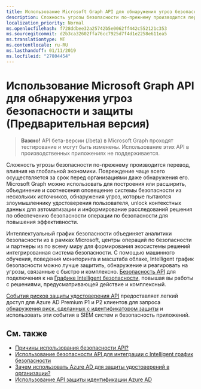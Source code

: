 ```yaml
---
title: Использование Microsoft Graph API для обнаружения угроз безопасности и защиты (Предварительная версия)
description: Сложность угрозы безопасности по-прежнему производится перевод, влияния на глобальной экономики. Повреждение чаще всего осуществляется за срок перед организациями даже обнаружения его. Microsoft Graph можно использовать для построения или расширить, объединение и соотнесения оповещение системы безопасности из нескольких источников, обнаружения угроз, которые пытаются злоумышленнику удостоверения пользователя, unlock контекстных данных для автоматизации и информирование расследований решения по обеспечению безопасности операции по безопасности для повышения эффективности.
localization_priority: Normal
ms.openlocfilehash: f728ddbee32a25742b5e0062ff442c552121c353
ms.sourcegitcommit: d2b3ca32602ffa76cc7925d7f4d1e2258e611ea5
ms.translationtype: MT
ms.contentlocale: ru-RU
ms.lasthandoff: 01/11/2019
ms.locfileid: "27804454"
---
```

# <a name="use-the-microsoft-graph-api-for-security-threat-detection-and-protection-preview"></a>Использование Microsoft Graph API для обнаружения угроз безопасности и защиты (Предварительная версия)

> **Важно!** API бета-версии (/beta) в Microsoft Graph проходят тестирование и могут быть изменены. Использование этих API в производственных приложениях не поддерживается.

Сложность угрозы безопасности по-прежнему производится перевод, влияния на глобальной экономики. Повреждение чаще всего осуществляется за срок перед организациями даже обнаружения его. Microsoft Graph можно использовать для построения или расширить, объединение и соотнесения оповещение системы безопасности из нескольких источников, обнаружения угроз, которые пытаются злоумышленнику удостоверения пользователя, unlock контекстных данных для автоматизации и информирование расследований решения по обеспечению безопасности операции по безопасности для повышения эффективности.

Интеллектуальный график безопасности объединяет аналитики безопасности из в рамках Microsoft, центры операций по безопасности и партнеры из по всему миру для формирования экосистемы решений интегрированная система безопасности. С помощью машинного обучения, поведения мониторинга и масштаба облаке, Intelligent график безопасности можно лучше защитить, обнаружение и реагировать на угрозы, связанные с быстро и комплексно. [Безопасность API](security-api-overview.md) для подключения к на [Графике Intelligent безопасности](https://www.microsoft.com/en-us/security/intelligence-security-api), повышая вы работы с решениями, предусматривающей действие и комплексный.

[События рисков защиты удостоверения API](identityprotection-root.md) предоставляет легкий доступ для Azure AD Premium P1 и P2 клиентов для запроса [обнаружения риск, сделанных с идентификатором защиты](https://docs.microsoft.com/en-us/azure/active-directory/active-directory-identityprotection-graph-getting-started) и использовать эти события в SIEM систем и безопасность приложений.

## <a name="see-also"></a>См. также

- [Причины использования безопасности API?](/graph/security-concept-overview#why-use-the-security-api-and-connect-with-microsoft-intelligent-security-graph)
- [Использование безопасности API для интеграции с Intelligent график безопасности](security-api-overview.md)
- [Зачем использовать Azure AD для защиты удостоверений в организации?](/graph/security-concept-overview#why-use-azure-ad-to-protect-identities-in-your-organization)
- [Использование API защиты идентификации Azure AD](identityprotection-root.md)
